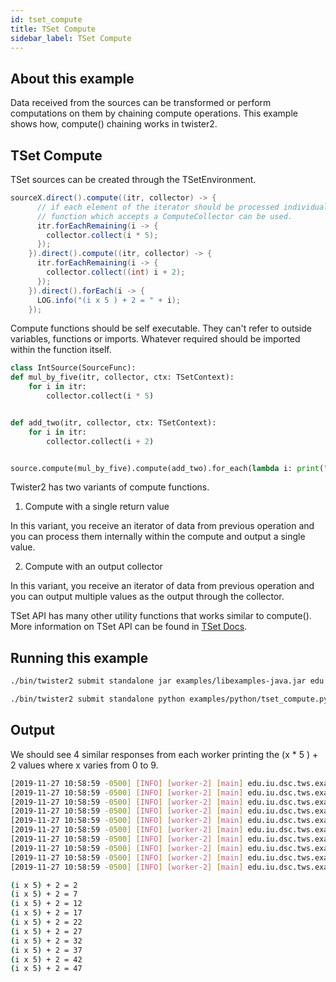 ```yaml
---
id: tset_compute
title: TSet Compute
sidebar_label: TSet Compute
---
```


## About this example

Data received from the sources can be transformed or perform computations on them by chaining compute operations. This example shows how, compute() chaining works in twister2. 

## TSet Compute

TSet sources can be created through the TSetEnvironment.

<!--DOCUSAURUS_CODE_TABS-->
<!--Java-->
```java
sourceX.direct().compute((itr, collector) -> {
      // if each element of the iterator should be processed individually, compute
      // function which accepts a ComputeCollector can be used.
      itr.forEachRemaining(i -> {
        collector.collect(i * 5);
      });
    }).direct().compute((itr, collector) -> {
      itr.forEachRemaining(i -> {
        collector.collect((int) i + 2);
      });
    }).direct().forEach(i -> {
      LOG.info("(i x 5 ) + 2 = " + i);
    });
```

<!--Python-->
Compute functions should be self executable. They can't refer to outside variables, functions or imports. Whatever required should be imported within the function itself.
```python
class IntSource(SourceFunc):
def mul_by_five(itr, collector, ctx: TSetContext):
    for i in itr:
        collector.collect(i * 5)


def add_two(itr, collector, ctx: TSetContext):
    for i in itr:
        collector.collect(i + 2)


source.compute(mul_by_five).compute(add_two).for_each(lambda i: print("(x * 5) + 2 = %d" % i))
```
<!--END_DOCUSAURUS_CODE_TABS-->

Twister2 has two variants of compute functions. 

1. Compute with a single return value

In this variant, you receive an iterator of data from previous operation
and you can process them internally within the compute and output a single value.

2. Compute with an output collector

In this variant, you receive an iterator of data from previous operation and you can output multiple values as the output through the collector. 

TSet API has many other utility functions that works similar to compute(). More information on TSet API can be found in [TSet Docs](https://twister2.org/docs/concepts/tset_api).

## Running this example

<!--DOCUSAURUS_CODE_TABS-->
<!--Java-->
```bash
./bin/twister2 submit standalone jar examples/libexamples-java.jar edu.iu.dsc.tws.examples.tset.tutorial.simple.source.TSetComputeExample
```
<!--Python-->
```bash
./bin/twister2 submit standalone python examples/python/tset_compute.py
```
<!--END_DOCUSAURUS_CODE_TABS-->

## Output

We should see 4 similar responses from each worker printing the (x * 5 ) + 2 values where x varies from 0 to 9.

<!--DOCUSAURUS_CODE_TABS-->
<!--Java-->
```bash
[2019-11-27 10:58:59 -0500] [INFO] [worker-2] [main] edu.iu.dsc.tws.examples.tset.tutorial.intermediate.compute.TSetComputeExample: (x * 5 ) + 2 = 2  
[2019-11-27 10:58:59 -0500] [INFO] [worker-2] [main] edu.iu.dsc.tws.examples.tset.tutorial.intermediate.compute.TSetComputeExample: (x * 5 ) + 2 = 7  
[2019-11-27 10:58:59 -0500] [INFO] [worker-2] [main] edu.iu.dsc.tws.examples.tset.tutorial.intermediate.compute.TSetComputeExample: (x * 5 ) + 2 = 12  
[2019-11-27 10:58:59 -0500] [INFO] [worker-2] [main] edu.iu.dsc.tws.examples.tset.tutorial.intermediate.compute.TSetComputeExample: (x * 5 ) + 2 = 17  
[2019-11-27 10:58:59 -0500] [INFO] [worker-2] [main] edu.iu.dsc.tws.examples.tset.tutorial.intermediate.compute.TSetComputeExample: (x * 5 ) + 2 = 22  
[2019-11-27 10:58:59 -0500] [INFO] [worker-2] [main] edu.iu.dsc.tws.examples.tset.tutorial.intermediate.compute.TSetComputeExample: (x * 5 ) + 2 = 27  
[2019-11-27 10:58:59 -0500] [INFO] [worker-2] [main] edu.iu.dsc.tws.examples.tset.tutorial.intermediate.compute.TSetComputeExample: (x * 5 ) + 2 = 32  
[2019-11-27 10:58:59 -0500] [INFO] [worker-2] [main] edu.iu.dsc.tws.examples.tset.tutorial.intermediate.compute.TSetComputeExample: (x * 5 ) + 2 = 37  
[2019-11-27 10:58:59 -0500] [INFO] [worker-2] [main] edu.iu.dsc.tws.examples.tset.tutorial.intermediate.compute.TSetComputeExample: (x * 5 ) + 2 = 42  
[2019-11-27 10:58:59 -0500] [INFO] [worker-2] [main] edu.iu.dsc.tws.examples.tset.tutorial.intermediate.compute.TSetComputeExample: (x * 5 ) + 2 = 47  

```
<!--Python-->
```bash
(i x 5) + 2 = 2
(i x 5) + 2 = 7
(i x 5) + 2 = 12
(i x 5) + 2 = 17
(i x 5) + 2 = 22
(i x 5) + 2 = 27
(i x 5) + 2 = 32
(i x 5) + 2 = 37
(i x 5) + 2 = 42
(i x 5) + 2 = 47
```
<!--END_DOCUSAURUS_CODE_TABS-->


